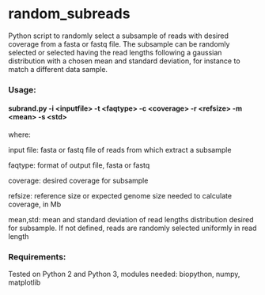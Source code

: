 # random_subreads

Python script to randomly select a subsample of reads with desired coverage from a fasta or fastq file.
The subsample can be randomly selected or selected having the read lengths following a gaussian distribution with a chosen mean and standard deviation, for instance to match a different data sample.


### Usage:
#### subrand.py -i \<inputfile\> -t \<faqtype\> -c \<coverage\> -r \<refsize\> -m \<mean\> -s \<std\>
 
where:

  input file: fasta or fastq file of reads from which extract a subsample
 
   faqtype: format of output file, fasta or fastq
   
   coverage: desired coverage for subsample
   
   refsize: reference size or expected genome size needed to calculate coverage, in Mb
   
   mean,std: mean and standard deviation of read lengths distribution desired for subsample. If not defined, reads are randomly selected uniformly in read length

### Requirements:
Tested on Python 2 and Python 3, modules needed: biopython, numpy, matplotlib
